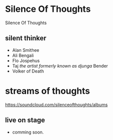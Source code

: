 # Silence Of Thoughts
Silence Of Thoughts

## silent thinker
- Alan Smithee
- Ali Bengali
- Flo Jospehus
- Taj _the artist formerly known as djunga_ Bender
- Volker of Death

# streams of thoughts
https://soundcloud.com/silenceofthoughts/albums

## live on stage
- comming soon.
